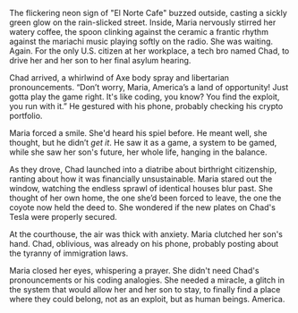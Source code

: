 The flickering neon sign of "El Norte Cafe" buzzed outside, casting a sickly green glow on the rain-slicked street. Inside, Maria nervously stirred her watery coffee, the spoon clinking against the ceramic a frantic rhythm against the mariachi music playing softly on the radio. She was waiting. Again. For the only U.S. citizen at her workplace, a tech bro named Chad, to drive her and her son to her final asylum hearing.

Chad arrived, a whirlwind of Axe body spray and libertarian pronouncements. “Don’t worry, Maria, America’s a land of opportunity! Just gotta play the game right. It's like coding, you know? You find the exploit, you run with it.” He gestured with his phone, probably checking his crypto portfolio.

Maria forced a smile. She'd heard his spiel before. He meant well, she thought, but he didn’t *get it*. He saw it as a game, a system to be gamed, while she saw her son's future, her whole life, hanging in the balance.

As they drove, Chad launched into a diatribe about birthright citizenship, ranting about how it was financially unsustainable. Maria stared out the window, watching the endless sprawl of identical houses blur past. She thought of her own home, the one she’d been forced to leave, the one the coyote now held the deed to. She wondered if the new plates on Chad's Tesla were properly secured.

At the courthouse, the air was thick with anxiety. Maria clutched her son's hand. Chad, oblivious, was already on his phone, probably posting about the tyranny of immigration laws.

Maria closed her eyes, whispering a prayer. She didn't need Chad's pronouncements or his coding analogies. She needed a miracle, a glitch in the system that would allow her and her son to stay, to finally find a place where they could belong, not as an exploit, but as human beings. America.